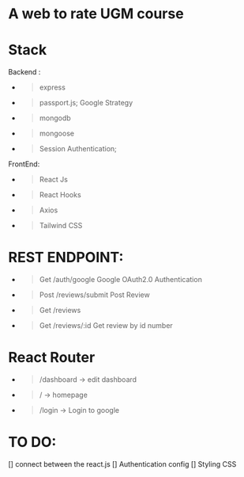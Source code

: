 # A web to rate UGM course 

# Stack
Backend : 
- > express
- > passport.js; Google Strategy
- > mongodb
- > mongoose
- > Session Authentication; 

FrontEnd: 
- > React Js
- > React Hooks
- > Axios
- > Tailwind CSS



# REST ENDPOINT:
- > Get /auth/google   Google OAuth2.0 Authentication
- > Post /reviews/submit  Post Review
- > Get /reviews
- > Get /reviews/:id Get review by id number

# React Router
- > /dashboard -> edit dashboard
- > / -> homepage
- > /login -> Login to google


# TO DO:
 [] connect between the react.js
 [] Authentication config
 [] Styling CSS
 
